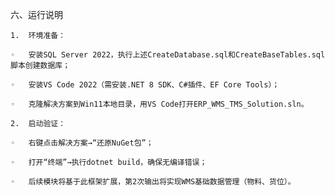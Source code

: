 六、运行说明

	1.	环境准备：

	◦	安装SQL Server 2022，执行上述CreateDatabase.sql和CreateBaseTables.sql脚本创建数据库；

	◦	安装VS Code 2022（需安装.NET 8 SDK、C#插件、EF Core Tools）；

	◦	克隆解决方案到Win11本地目录，用VS Code打开ERP_WMS_TMS_Solution.sln。

	2.	启动验证：

	◦	右键点击解决方案→“还原NuGet包”；

	◦	打开“终端”→执行dotnet build，确保无编译错误；

	◦	后续模块将基于此框架扩展，第2次输出将实现WMS基础数据管理（物料、货位）。

